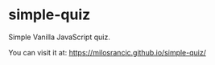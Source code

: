 # simple-quiz

Simple Vanilla JavaScript quiz.

You can visit it at: https://milosrancic.github.io/simple-quiz/
